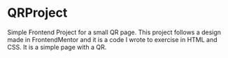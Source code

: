 # QRProject
Simple Frontend Project for a small QR page.
This project follows a design made in FrontendMentor and it is a code I wrote to exercise in HTML and CSS.
It is a simple page with a QR.
